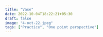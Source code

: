 ```yaml
---
title: "Vase"
date: 2022-10-04T18:22:21+05:30
draft: false
image: "4-oct-22.jpeg"
tags: ["Practice", "One point perspective"]
---
```


